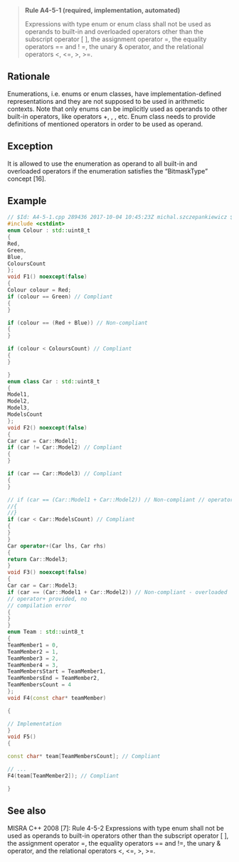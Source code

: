 > **Rule A4-5-1 (required, implementation, automated)**
>
> Expressions with type enum or enum class shall not be used as
> operands to built-in and overloaded operators other than the subscript
> operator [ ], the assignment operator =, the equality operators == and ! =,
> the unary & operator, and the relational operators <, <=, >, >=.

## Rationale

Enumerations, i.e. enums or enum classes, have implementation-defined
representations and they are not supposed to be used in arithmetic contexts.
Note that only enums can be implicitly used as operands to other built-in operators,
like operators +, , , etc. Enum class needs to provide definitions of mentioned
operators in order to be used as operand.

## Exception

It is allowed to use the enumeration as operand to all built-in and overloaded
operators if the enumeration satisfies the “BitmaskType” concept [16].

## Example

```cpp
// $Id: A4-5-1.cpp 289436 2017-10-04 10:45:23Z michal.szczepankiewicz $
#include <cstdint>
enum Colour : std::uint8_t
{
Red,
Green,
Blue,
ColoursCount
};
void F1() noexcept(false)
{
Colour colour = Red;
if (colour == Green) // Compliant
{
}

if (colour == (Red + Blue)) // Non-compliant
{
}

if (colour < ColoursCount) // Compliant
{
}

}
enum class Car : std::uint8_t
{
Model1,
Model2,
Model3,
ModelsCount
};
void F2() noexcept(false)
{
Car car = Car::Model1;
if (car != Car::Model2) // Compliant
{
}

if (car == Car::Model3) // Compliant
{
}

// if (car == (Car::Model1 + Car::Model2)) // Non-compliant // operator+ not provided for Car enum class, compilation error
//{
//}
if (car < Car::ModelsCount) // Compliant
{
}
}
Car operator+(Car lhs, Car rhs)
{
return Car::Model3;
}
void F3() noexcept(false)
{
Car car = Car::Model3;
if (car == (Car::Model1 + Car::Model2)) // Non-compliant - overloaded
// operator+ provided, no
// compilation error
{
}
}
enum Team : std::uint8_t
{
TeamMember1 = 0,
TeamMember2 = 1,
TeamMember3 = 2,
TeamMember4 = 3,
TeamMembersStart = TeamMember1,
TeamMembersEnd = TeamMember2,
TeamMembersCount = 4
};
void F4(const char* teamMember)

{

// Implementation
}
void F5()
{

const char* team[TeamMembersCount]; // Compliant

// ...
F4(team[TeamMember2]); // Compliant

}

```

## See also

MISRA C++ 2008 [7]: Rule 4-5-2 Expressions with type enum shall not be used
as operands to built-in operators other than the subscript operator [ ], the
assignment operator =, the equality operators == and !=, the unary & operator,
and the relational operators <, <=, >, >=.
